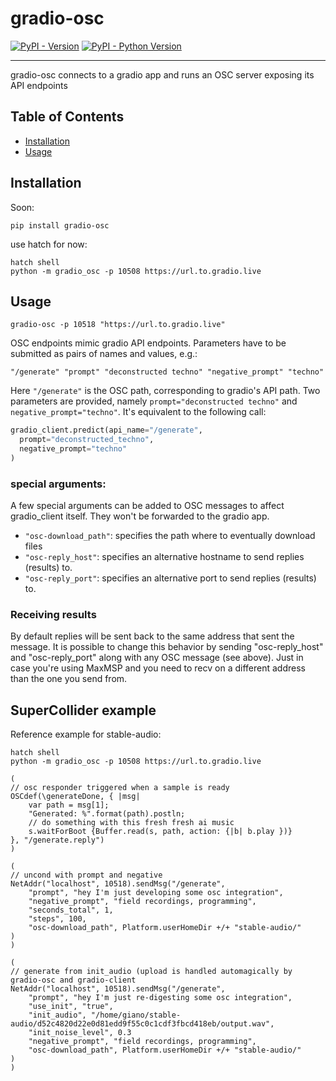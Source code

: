 # gradio-osc

[![PyPI - Version](https://img.shields.io/pypi/v/gradio-osc.svg)](https://pypi.org/project/gradio-osc)
[![PyPI - Python Version](https://img.shields.io/pypi/pyversions/gradio-osc.svg)](https://pypi.org/project/gradio-osc)

-----

gradio-osc connects to a gradio app and runs an OSC server exposing its API endpoints

## Table of Contents

- [Installation](#installation)
- [Usage](#usage)

## Installation

Soon:
```console
pip install gradio-osc
```

use hatch for now:
```console
hatch shell
python -m gradio_osc -p 10508 https://url.to.gradio.live
```

## Usage
```console
gradio-osc -p 10518 "https://url.to.gradio.live"
```

OSC endpoints mimic gradio API endpoints. Parameters have to be submitted as pairs of names and values, e.g.:

```
"/generate" "prompt" "deconstructed techno" "negative_prompt" "techno"
```

Here `"/generate"` is the OSC path, corresponding to gradio's API path. Two parameters are provided, namely `prompt="deconstructed techno"` and `negative_prompt="techno"`. It's equivalent to the following call:

```python
gradio_client.predict(api_name="/generate",
  prompt="deconstructed_techno",
  negative_prompt="techno"
)
```

### special arguments:
A few special arguments can be added to OSC messages to affect gradio_client itself. They won't be forwarded to the gradio app.

- `"osc-download_path"`: specifies the path where to eventually download files
- `"osc-reply_host"`: specifies an alternative hostname to send replies (results) to.
- `"osc-reply_port"`: specifies an alternative port to send replies (results) to.

### Receiving results

By default replies will be sent back to the same address that sent the message. It is possible to change this behavior by sending "osc-reply_host" and "osc-reply_port" along with any OSC message (see above). Just in case you're using MaxMSP and you need to recv on a different address than the one you send from.

## SuperCollider example

Reference example for stable-audio:

```console
hatch shell
python -m gradio_osc -p 10508 https://url.to.gradio.live
```

```supercollider
(
// osc responder triggered when a sample is ready
OSCdef(\generateDone, { |msg|
	var path = msg[1];
	"Generated: %".format(path).postln;
	// do something with this fresh fresh ai music
	s.waitForBoot {Buffer.read(s, path, action: {|b| b.play })}
}, "/generate.reply")
)

(
// uncond with prompt and negative
NetAddr("localhost", 10518).sendMsg("/generate", 
	"prompt", "hey I'm just developing some osc integration",
	"negative_prompt", "field recordings, programming",
	"seconds_total", 1,
	"steps", 100,
	"osc-download_path", Platform.userHomeDir +/+ "stable-audio/"
)
)

(
// generate from init_audio (upload is handled automagically by gradio-osc and gradio-client
NetAddr("localhost", 10518).sendMsg("/generate", 
	"prompt", "hey I'm just re-digesting some osc integration",
	"use_init", "true",
	"init_audio", "/home/giano/stable-audio/d52c4820d22e0d81edd9f55c0c1cdf3fbcd418eb/output.wav",
	"init_noise_level", 0.3
	"negative_prompt", "field recordings, programming",
	"osc-download_path", Platform.userHomeDir +/+ "stable-audio/"
)
)
```
